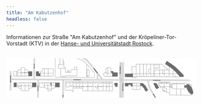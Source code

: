 ```yaml
---
title: "Am Kabutzenhof"
headless: false
---
```


Informationen zur Straße "Am Kabutzenhof" und der Kröpeliner-Tor-Vorstadt (KTV) in der [Hanse- und Universitätstadt Rostock](https://www.rostock.de).<br><br>
 
![Banner AmKabutzenhof.DE](/img/Banner-AmKabutzenhof.png)
